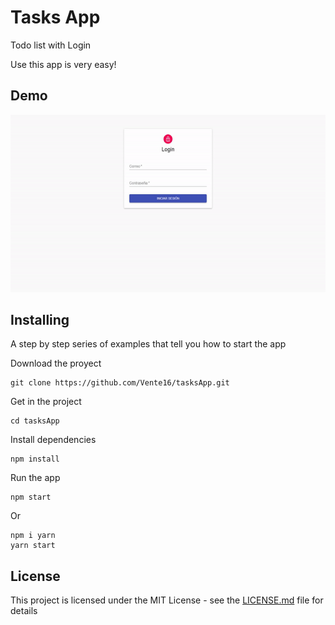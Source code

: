 # Tasks App
Todo list with Login

Use this app is very easy!

## Demo

![alt text](https://github.com/Vente16/tasksApp/blob/master/demo.gif)

## Installing

A step by step series of examples that tell you how to start the app

Download the proyect

```
git clone https://github.com/Vente16/tasksApp.git
```

Get in the project

```
cd tasksApp
```
Install dependencies

```
npm install  
```

Run the app

```
npm start 
```

Or
```
npm i yarn 
yarn start 
```

## License

This project is licensed under the MIT License - see the [LICENSE.md](LICENSE.md) file for details
